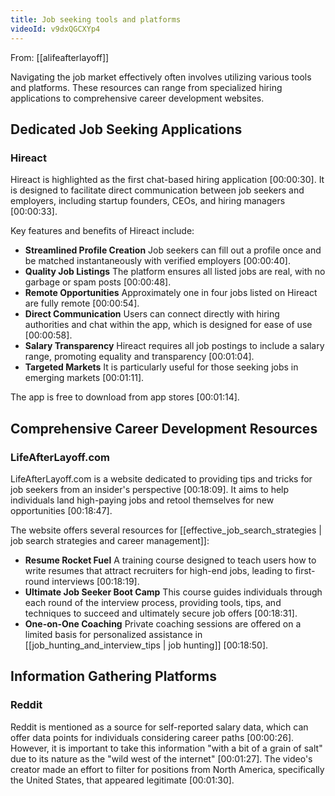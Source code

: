 ```yaml
---
title: Job seeking tools and platforms
videoId: v9dxQGCXYp4
---
```


From: [[alifeafterlayoff]] <br/> 

Navigating the job market effectively often involves utilizing various tools and platforms. These resources can range from specialized hiring applications to comprehensive career development websites.

## Dedicated Job Seeking Applications

### Hireact
Hireact is highlighted as the first chat-based hiring application <a class="yt-timestamp" data-t="00:00:30">[00:00:30]</a>. It is designed to facilitate direct communication between job seekers and employers, including startup founders, CEOs, and hiring managers <a class="yt-timestamp" data-t="00:00:33">[00:00:33]</a>.

Key features and benefits of Hireact include:
*   **Streamlined Profile Creation** Job seekers can fill out a profile once and be matched instantaneously with verified employers <a class="yt-timestamp" data-t="00:00:40">[00:00:40]</a>.
*   **Quality Job Listings** The platform ensures all listed jobs are real, with no garbage or spam posts <a class="yt-timestamp" data-t="00:00:48">[00:00:48]</a>.
*   **Remote Opportunities** Approximately one in four jobs listed on Hireact are fully remote <a class="yt-timestamp" data-t="00:00:54">[00:00:54]</a>.
*   **Direct Communication** Users can connect directly with hiring authorities and chat within the app, which is designed for ease of use <a class="yt-timestamp" data-t="00:00:58">[00:00:58]</a>.
*   **Salary Transparency** Hireact requires all job postings to include a salary range, promoting equality and transparency <a class="yt-timestamp" data-t="00:01:04">[00:01:04]</a>.
*   **Targeted Markets** It is particularly useful for those seeking jobs in emerging markets <a class="yt-timestamp" data-t="00:01:11">[00:01:11]</a>.

The app is free to download from app stores <a class="yt-timestamp" data-t="00:01:14">[00:01:14]</a>.

## Comprehensive Career Development Resources

### LifeAfterLayoff.com
LifeAfterLayoff.com is a website dedicated to providing tips and tricks for job seekers from an insider's perspective <a class="yt-timestamp" data-t="00:18:09">[00:18:09]</a>. It aims to help individuals land high-paying jobs and retool themselves for new opportunities <a class="yt-timestamp" data-t="00:18:47">[00:18:47]</a>.

The website offers several resources for [[effective_job_search_strategies | job search strategies and career management]]:
*   **Resume Rocket Fuel** A training course designed to teach users how to write resumes that attract recruiters for high-end jobs, leading to first-round interviews <a class="yt-timestamp" data-t="00:18:19">[00:18:19]</a>.
*   **Ultimate Job Seeker Boot Camp** This course guides individuals through each round of the interview process, providing tools, tips, and techniques to succeed and ultimately secure job offers <a class="yt-timestamp" data-t="00:18:31">[00:18:31]</a>.
*   **One-on-One Coaching** Private coaching sessions are offered on a limited basis for personalized assistance in [[job_hunting_and_interview_tips | job hunting]] <a class="yt-timestamp" data-t="00:18:50">[00:18:50]</a>.

## Information Gathering Platforms

### Reddit
Reddit is mentioned as a source for self-reported salary data, which can offer data points for individuals considering career paths <a class="yt-timestamp" data-t="00:00:26">[00:00:26]</a>. However, it is important to take this information "with a bit of a grain of salt" due to its nature as the "wild west of the internet" <a class="yt-timestamp" data-t="00:01:27">[00:01:27]</a>. The video's creator made an effort to filter for positions from North America, specifically the United States, that appeared legitimate <a class="yt-timestamp" data-t="00:01:30">[00:01:30]</a>.